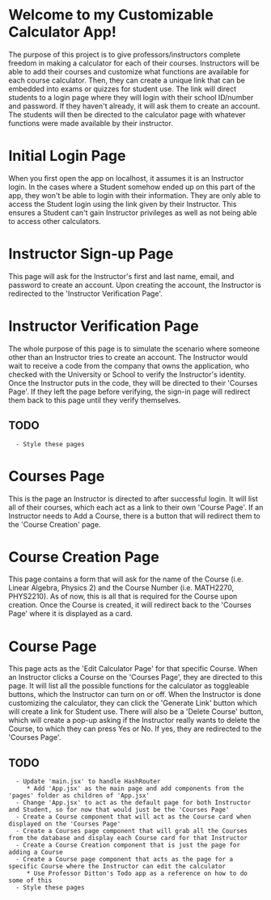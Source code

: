 # Welcome to my Customizable Calculator App!
The purpose of this project is to give professors/instructors complete freedom in making a calculator for each of their courses. Instructors will be able to add their courses and customize what functions are available for each course calculator. Then, they can create a unique link that can be embedded into exams or quizzes for student use. The link will direct students to a login page where they will login with their school ID/number and password. If they haven't already, it will ask them to create an account. The students will then be directed to the calculator page with whatever functions were made available by their instructor.

# Initial Login Page
When you first open the app on localhost, it assumes it is an Instructor login. In the cases where a Student somehow ended up on this part of the app, they won't be able to login with their information. They are only able to access the Student login using the link given by their Instructor. This ensures a Student can't gain Instructor privileges as well as not being able to access other calculators.

# Instructor Sign-up Page
This page will ask for the Instructor's first and last name, email, and password to create an account. Upon creating the account, the Instructor is redirected to the 'Instructor Verification Page'.

# Instructor Verification Page
The whole purpose of this page is to simulate the scenario where someone other than an Instructor tries to create an account. The Instructor would wait to receive a code from the company that owns the application, who checked with the University or School to verify the Instructor's identity. Once the Instructor puts in the code, they will be directed to their 'Courses Page'. If they left the page before verifying, the sign-in page will redirect them back to this page until they verify themselves.

   ## TODO
      - Style these pages

# Courses Page
This is the page an Instructor is directed to after successful login. It will list all of their courses, which each act as a link to their own 'Course Page'. If an Instructor needs to Add a Course, there is a button that will redirect them to the 'Course Creation' page.

# Course Creation Page
This page contains a form that will ask for the name of the Course (i.e. Linear Algebra, Physics 2) and the Course Number (i.e. MATH2270, PHYS2210). As of now, this is all that is required for the Course upon creation. Once the Course is created, it will redirect back to the 'Courses Page' where it is displayed as a card.

# Course Page
This page acts as the 'Edit Calculator Page' for that specific Course. When an Instructor clicks a Course on the 'Courses Page', they are directed to this page. It will list all the possible functions for the calculator as toggleable buttons, which the Instructor can turn on or off. When the Instructor is done customizing the calculator, they can click the 'Generate Link' button which will create a link for Student use. There will also be a 'Delete Course' button, which will create a pop-up asking if the Instructor really wants to delete the Course, to which they can press Yes or No. If yes, they are redirected to the 'Courses Page'.

   ## TODO
      - Update 'main.jsx' to handle HashRouter
         * Add 'App.jsx' as the main page and add components from the 'pages' folder as children of 'App.jsx'
      - Change 'App.jsx' to act as the default page for both Instructor and Student, so for now that would just be the 'Courses Page'
      - Create a Course component that will act as the Course card when displayed on the 'Courses Page'
      - Create a Courses page component that will grab all the Courses from the database and display each Course card for that Instructor
      - Create a Course Creation component that is just the page for adding a Course
      - Create a Course page component that acts as the page for a specific Course where the Instructor can edit the calculator
         * Use Professor Ditton's Todo app as a reference on how to do some of this
      - Style these pages